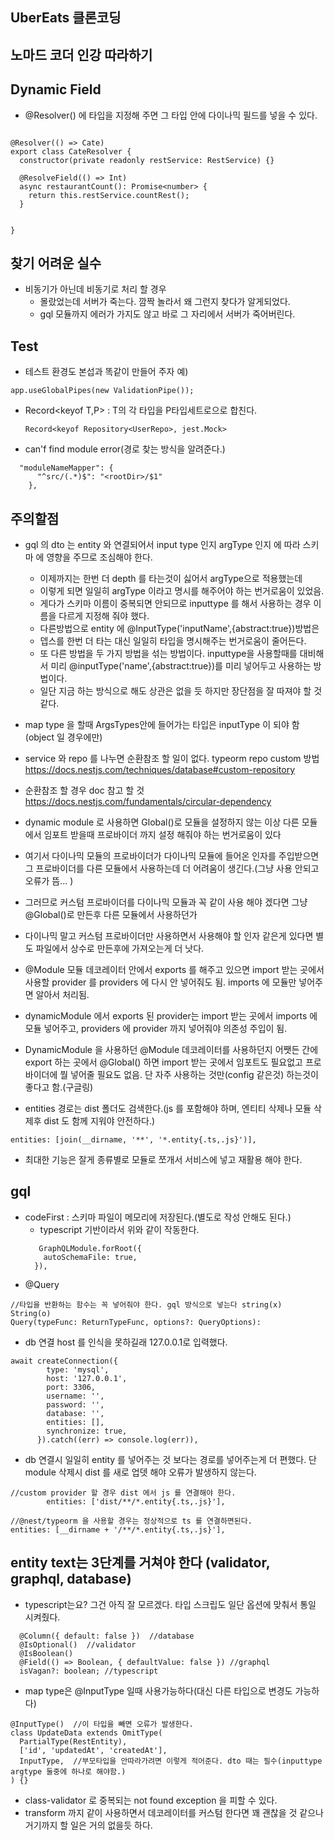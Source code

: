 ## UberEats 클론코딩

## 노마드 코더 인강 따라하기

## Dynamic Field

- @Resolver() 에 타입을 지정해 주면 그 타입 안에 다이나믹 필드를 넣을 수 있다.

```

@Resolver(() => Cate)
export class CateResolver {
  constructor(private readonly restService: RestService) {}

  @ResolveField(() => Int)
  async restaurantCount(): Promise<number> {
    return this.restService.countRest();
  }


}

```

## 찾기 어려운 실수

- 비동기가 아닌데 비동기로 처리 할 경우
  - 몰랐었는데 서버가 죽는다. 깜짝 놀라서 왜 그런지 찾다가 알게되었다.
  - gql 모듈까지 에러가 가지도 않고 바로 그 자리에서 서버가 죽어버린다.

## Test

- 테스트 환경도 본섭과 똑같이 만들어 주자 예)

```
app.useGlobalPipes(new ValidationPipe());
```

- Record<keyof T,P> : T의 각 타입을 P타입세트로으로 합친다.
  ```
  Record<keyof Repository<UserRepo>, jest.Mock>
  ```
- can'f find module error(경로 찾는 방식을 알려준다.)

```
  "moduleNameMapper": {
      "^src/(.*)$": "<rootDir>/$1"
    },
```

## 주의할점

- gql 의 dto 는 entity 와 연결되어서 input type 인지 argType 인지 에 따라 스키마 에 영향을 주므로 조심해야 한다.

  - 이제까지는 한번 더 depth 를 타는것이 싫어서 argType으로 적용했는데
  - 이렇게 되면 일일히 argType 이라고 명시를 해주어야 하는 번거로움이 있었음.
  - 게다가 스키마 이름이 중복되면 안되므로 inputtype 를 해서 사용하는 경우 이름을 다르게 지정해 줘야 했다.
  - 다른방법으로 entity 에 @InputType('inputName',{abstract:true})방법은
  - 뎁스를 한번 더 타는 대신 일일히 타입을 명시해주는 번거로움이 줄어든다.
  - 또 다른 방법을 두 가지 방법을 섞는 방법이다. inputtype을 사용할때를 대비해서 미리 @inputType('name',{abstract:true})를 미리 넣어두고 사용하는 방법이다.
  - 일단 지금 하는 방식으로 해도 상관은 없을 듯 하지만 장단점을 잘 따져야 할 것 같다.

- map type 을 할때 ArgsTypes안에 들어가는 타입은 inputType 이 되야 함(object 일 경우에만)
- service 와 repo 를 나누면 순환참조 할 일이 없다. typeorm repo custom 방법 https://docs.nestjs.com/techniques/database#custom-repository
- 순환참조 할 경우 doc 참고 할 것 https://docs.nestjs.com/fundamentals/circular-dependency
- dynamic module 로 사용하면 Global()로 모듈을 설정하지 않는 이상 다른 모듈에서 임포트 받을때 프로바이더 까지 설정 해줘야 하는 번거로움이 있다

- 여기서 다이나믹 모듈의 프로바이더가 다이나믹 모듈에 들어온 인자를 주입받으면 그 프로바이더를 다른 모듈에서 사용하는데 더 어려움이 생긴다.(그냥 사용 안되고 오류가 뜸... )

- 그러므로 커스텀 프로바이더를 다이나믹 모듈과 꼭 같이 사용 해야 겠다면 그냥 @Global()로 만든후 다른 모듈에서 사용하던가

- 다이나믹 말고 커스텀 프로바이더만 사용하면서 사용해야 할 인자 같은게 있다면 별도 파일에서 상수로 만든후에 가져오는게 더 낫다.

- @Module 모듈 데코레이터 안에서 exports 를 해주고 있으면 import 받는 곳에서 사용할 provider 를 providers 에 다시 안 넣어줘도 됨. imports 에 모듈만 넣어주면 알아서 처리됨.

- dynamicModule 에서 exports 된 provider는 import 받는 곳에서 imports 에 모듈 넣어주고, providers 에 provider 까지 넣어줘야 의존성 주입이 됨.

- DynamicModule 을 사용하던 @Module 데코레이터를 사용하던지 어쨋든 간에 export 하는 곳에서 @Global() 하면 import 받는 곳에서 임포트도 필요없고 프로바이더에 뭘 넣어줄 필요도 없음. 단 자주 사용하는 것만(config 같은것) 하는것이 좋다고 함.(구글링)

- entities 경로는 dist 폴더도 검색한다.(js 를 포함해야 하며, 엔티티 삭제나 모듈 삭제후 dist 도 함께 지워야 안전하다.)

```
entities: [join(__dirname, '**', '*.entity{.ts,.js}')],
```

- 최대한 기능은 잘게 종류별로 모듈로 쪼개서 서비스에 넣고 재활용 해야 한다.

## gql

- codeFirst : 스키마 파일이 메모리에 저장된다.(별도로 작성 안해도 된다.)
  - typescript 기반이라서 위와 같이 작동한다.
  ```
     GraphQLModule.forRoot({
      autoSchemaFile: true,
    }),
  ```
- @Query

```
//타입을 반환하는 함수는 꼭 넣어줘야 한다. gql 방식으로 넣는다 string(x) String(o)
Query(typeFunc: ReturnTypeFunc, options?: QueryOptions):
```

- db 연결 host 를 인식을 못하길래 127.0.0.1로 입력했다.

```
await createConnection({
        type: 'mysql',
        host: '127.0.0.1',
        port: 3306,
        username: '',
        password: '',
        database: '',
        entities: [],
        synchronize: true,
      }).catch((err) => console.log(err)),
```

- db 연결시 일일히 entity 를 넣어주는 것 보다는 경로를 넣어주는게 더 편했다. 단 module 삭제시 dist 를 새로 업뎃 해야 오류가 발생하지 않는다.

```
//custom provider 할 경우 dist 에서 js 를 연결해야 한다.
        entities: ['dist/**/*.entity{.ts,.js}'],

//@nest/typeorm 을 사용할 경우는 정상적으로 ts 를 연결하면된다.
entities: [__dirname + '/**/*.entity{.ts,.js}'],
```

## entity text는 3단계를 거쳐야 한다 (validator, graphql, database)

- typescript는요? 그건 아직 잘 모르겠다. 타입 스크립도 일단 옵션에 맞춰서 통일 시켜줬다.

```
  @Column({ default: false })  //database
  @IsOptional()  //validator
  @IsBoolean()
  @Field(() => Boolean, { defaultValue: false }) //graphql
  isVagan?: boolean; //typescript
```

- map type은 @InputType 일때 사용가능하다(대신 다른 타입으로 변경도 가능하다)

```
@InputType()  //이 타입을 빼면 오류가 발생한다.
class UpdateData extends OmitType(
  PartialType(RestEntity),
  ['id', 'updatedAt', 'createdAt'],
  InputType,  //부모타입을 안따라가려면 이렇게 적어준다. dto 때는 필수(inputtype argtype 둘중에 하나로 해야함.)
) {}
```

- class-validator 로 중복되는 not found exception 을 피할 수 있다.
- transform 까지 같이 사용하면서 데코레이터를 커스텀 한다면 꽤 괜찮을 것 같으나 거기까지 할 일은 거의 없을듯 하다.
